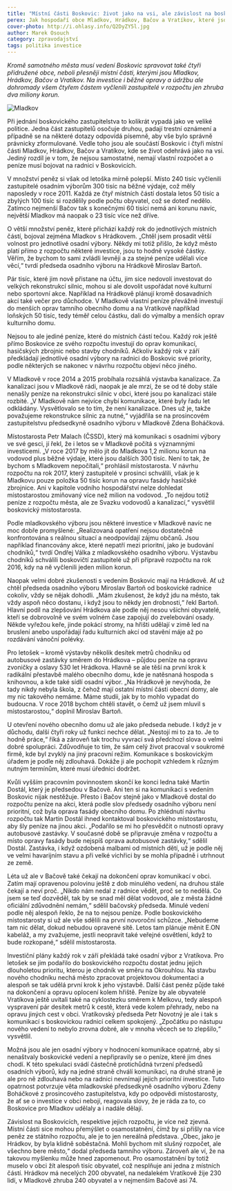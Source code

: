 ```yaml
---
title: "Místní části Boskovic: život jako na vsi, ale závislost na boskovickém vedení"
perex: Jak hospodaří obce Mladkov, Hrádkov, Bačov a Vratíkov, které jsou závislé na rozpočtu a zastupitelstvu Boskovic?
cover-photo: http://i.ohlasy.info/Q2DyZY5l.jpg
author: Marek Osouch
category: zpravodajství
tags: politika investice
---
```


*Kromě samotného města musí vedení Boskovic spravovat také čtyři přidružené obce, neboli přesněji místní části, kterými jsou Mladkov, Hrádkov, Bačov a Vratíkov. Na investice i běžné opravy a údržbu ale dohromady všem čtyřem částem vyčlenili zastupitelé v rozpočtu jen zhruba dva miliony korun.*

<img src="http://i.ohlasy.info/Q2DyZY5.jpg" alt="Mladkov" class="img-responsive img-popup" data-author="Lukáš Malý">

Při jednání boskovického zastupitelstva to kolikrát vypadá jako ve veliké politice. Jedna část zastupitelů osočuje druhou, padají trestní oznámení a případně se na některé dotazy odpovídá písemně, aby vše bylo správně právnicky zformulované. Vedle toho jsou ale součástí Boskovic i čtyři místní části Mladkov, Hrádkov, Bačov a Vratíkov, kde se život odehrává jako na vsi. Jediný rozdíl je v tom, že nejsou samostatné, nemají vlastní rozpočet a o peníze musí bojovat na radnici v Boskovicích.

V množství peněz si však od letoška mírně polepší. Místo 240 tisíc vyčlenili zastupitelé osadním výborům 300 tisíc na běžné výdaje, což měly naposledy v roce 2011. Každá ze čtyř místních částí dostala letos 50 tisíc a zbylých 100 tisíc si rozdělily podle počtu obyvatel, což se doteď nedělo. Zatímco nejmenší Bačov tak s konečnými 60 tisíci nemá ani korunu navíc, největší Mladkov má naopak o 23 tisíc více než dříve.

O větší množství peněz, které přichází každý rok do jednotlivých místních částí, bojoval zejména Mladkov s Hrádkovem. „Chtěl jsem prosadit větší volnost pro jednotlivé osadní výbory. Někdy mi totiž přišlo, že když město platí přímo z rozpočtu některé investice, jsou to hodně vysoké částky. Věřím, že bychom to sami zvládli levněji a za stejné peníze udělali více věcí,“ tvrdí předseda osadního výboru na Hrádkově Miroslav Bartoň.

Pár tisíc, které jim nově přistane na účtu, jim sice nedovolí investovat do velkých rekonstrukcí silnic, mohou si ale dovolit uspořádat nové kulturní nebo sportovní akce. Například na Hrádkově plánují kromě dosavadních akcí také večer pro důchodce. V Mladkově vlastní peníze převážně investují do menších oprav tamního obecního domu a na Vratíkově například loňských 50 tisíc, tedy téměř celou částku, dali do výmalby a menších oprav kulturního domu.

Nejsou to ale jediné peníze, které do místních částí tečou. Každý rok ještě přímo Boskovice ze svého rozpočtu investují do oprav komunikací, hasičských zbrojnic nebo stavby chodníků. Ačkoliv každý rok v září předkládají jednotlivé osadní výbory na radnici do Boskovic své priority, podle některých se nakonec v návrhu rozpočtu objeví něco jiného.

V Mladkově v roce 2014 a 2015 probíhala rozsáhlá výstavba kanalizace. Za kanalizaci jsou v Mladkově rádi, naopak je ale mrzí, že se od té doby stále nenašly peníze na rekonstrukci silnic v obci, které jsou po kanalizaci stále rozbité. „V Mladkově nám nejvíce chybí komunikace, které byly řadu let odkládány. Vysvětlovalo se to tím, že není kanalizace. Dnes už je, takže považujeme rekonstrukce silnic za nutné,“ vyjádřila se na prosincovém zastupitelstvu předsedkyně osadního výboru v Mladkově Zdena Boháčková.

Místostarosta Petr Malach (ČSSD), který má komunikaci s osadními výbory ve své gesci, jí řekl, že i letos se v Mladkově počítá s významnými investicemi. „V roce 2017 by mělo jít do Mladkova 1,2 milionu korun na vodovod plus běžné výdaje, které jsou dalších 300 tisíc. Není to tak, že bychom s Mladkovem nepočítali,“ prohlásil místostarosta. V návrhu rozpočtu na rok 2017, který zastupitelé v prosinci schválili, však je k Mladkovu pouze položka 50 tisíc korun na opravu fasády hasičské zbrojnice. Ani v kapitole vodního hospodářství nelze dohledat místostarostou zmiňovaný více než milion na vodovod. „To nejdou totiž peníze z rozpočtu města, ale ze Svazku vodovodů a kanalizací,“ vysvětlil boskovický místostarosta.

Podle mladkovského výboru jsou některé investice v Mladkově navíc ne moc dobře promyšlené: „Realizovaná opatření nejsou dostatečně konfrontována s reálnou situací a neodpovídají zájmu občanů. Jsou například financovány akce, které nepatří mezi prioritní, jako je budování chodníků,“ tvrdí Ondřej Válka z mladkovského osadního výboru. Výstavbu chodníků schválili boskovičtí zastupitelé už při přípravě rozpočtu na rok 2016, kdy na ně vyčlenili jeden milion korun.

Naopak velmi dobré zkušenosti s vedením Boskovic mají na Hrádkově. Ať už chtěl předseda osadního výboru Miroslav Bartoň od boskovické radnice cokoliv, vždy se nějak dohodli. „Mám zkušenost, že když jdu na město, tak vždy aspoň něco dostanu, i když jsou to někdy jen drobnosti,“ řekl Bartoň. Hlavní podíl na zlepšování Hrádkova ale podle něj nesou všichni obyvatelé, kteří se dobrovolně ve svém volném čase zapojují do zvelebování osady. Někde vyřežou keře, jinde pokácí stromy, na hřišti udělají v zimě led na bruslení anebo uspořádají řadu kulturních akcí od stavění máje až po rozdávání vánoční polévky.

Pro letošek – kromě výstavby několik desítek metrů chodníku od autobusové zastávky směrem do Hrádkova – půjdou peníze na opravu zvoničky a oslavy 530 let Hrádkova. Hlavně se ale těší na první krok k radikální přestavbě malého obecního domu, kde je natěsnaná hospoda s knihovnou, a kde také sídlí osadní výbor. „Na Hrádkově je nevýhoda, že tady nikdy nebyla škola, z čehož mají ostatní místní části obecní domy, ale my nic takového nemáme. Máme studii, jak by to mohlo vypadat do budoucna. V roce 2018 bychom chtěli stavět, o čemž už jsem mluvil s místostarostou,“ doplnil Miroslav Bartoň.

U otevření nového obecního domu už ale jako předseda nebude. I když je v důchodu, další čtyři roky už funkci nechce dělat. „Nestojí mi to za to. Je to hodně práce,“ říká a zároveň tak trochu vyvrací svá předchozí slova o velmi dobré spolupráci. Zdůvodňuje to tím, že sám celý život pracoval v soukromé firmě, kde byl zvyklý na jiný pracovní režim. Komunikace s boskovickým úřadem je podle něj zdlouhavá. Dokáže ji ale pochopit vzhledem k různým nutným termínům, které musí úředníci dodržet.

Kvůli vyšším pracovním povinnostem skončí ke konci ledna také Martin Dostál, který je předsedou v Bačově. Ani ten si na komunikaci s vedením Boskovic nijak nestěžuje. Přesto i Bačov stejně jako v Mladkově dostal do rozpočtu peníze na akci, která podle slov předsedy osadního výboru není prioritní, což byla oprava fasády obecního domu. Po zhlédnutí návrhu rozpočtu tak Martin Dostál ihned kontaktoval boskovického místostarostu, aby šly peníze na jinou akci. „Podařilo se mi ho přesvědčit o nutnosti opravy autobusové zastávky. V současné době se připravuje změna v rozpočtu a místo opravy fasády bude nejspíš oprava autobusové zastávky,“ sdělil Dostál. Zastávka, i když ozdobená malbami od místních dětí, už je podle něj ve velmi havarijním stavu a při velké vichřici by se mohla případně i utrhnout ze země.

Léta už ale v Bačově také čekají na dokončení oprav komunikací v obci. Zatím mají opravenou polovinu ještě z dob minulého vedení, na druhou stále čekají a neví proč. „Nikdo nám nedal z radnice vědět, proč se to nedělá. Co jsem se teď dozvěděl, tak by se snad měl dělat vodovod, ale z města žádné oficiální zdůvodnění nemám,“ sdělil bačovský předseda. Minulé vedení podle něj alespoň řeklo, že na to nejsou peníze. Podle boskovického místostarosty si už ale vše sdělili na první novoroční schůzce. „Nebudeme tam nic dělat, dokud nebudou opravené sítě. Letos tam plánuje měnit E.ON kabeláž, a my zvažujeme, jestli neopravit také veřejné osvětlení, když to bude rozkopané,“ sdělil místostarosta.

Investiční plány každý rok v září překládá také osadní výbor z Vratíkova. Pro letošek se jim podařilo do boskovického rozpočtu dostat jednu jejich dlouholetou prioritu, kterou je chodník ve směru na Okrouhlou. Na stavbu nového chodníku nechá město zpracovat projektovou dokumentaci a alespoň se tak udělá první krok k jeho výstavbě. Další část peněz půjde také na dokončení a opravu oplocení kolem hřiště. Peníze by ale obyvatelé Vratíkova ještě uvítali také na cyklostezku směrem k Melkovu, tedy alespoň vyspravení pár desítek metrů k cestě, která vede kolem přehrady, nebo na opravu jiných cest v obci. Vratíkovský předseda Petr Novotný je ale i tak s komunikací s boskovickou radnicí celkem spokojený. „Zpočátku po nástupu nového vedení to nebylo zrovna dobré, ale v mnoha věcech se to zlepšilo,“ vysvětlil.

Možná jsou ale jen osadní výbory v hodnocení komunikace opatrné, aby si nenaštvaly boskovické vedení a nepřipravily se o peníze, které jim dnes chodí. K této spekulaci svádí částečně protichůdná tvrzení předsedů osadních výborů, kdy na jedné straně chválí komunikaci, na druhé straně je ale pro ně zdlouhavá nebo na radnici nevnímají jejich prioritní investice. Tuto opatrnost potvrzuje věta mladkovské předsedkyně osadního výboru Zdeny Boháčkové z prosincového zastupitelstva, kdy po odpovědi místostarosty, že ať se o investice v obci nebojí, reagovala slovy, že je ráda za to, co Boskovice pro Mladkov udělaly a i nadále dělají.

Závislost na Boskovicích, respektive jejich rozpočtu, je více než zjevná. Místní části sice mohou přemýšlet o osamostatnění, čímž by si přišly na více peněz ze státního rozpočtu, ale je to jen nereálná představa. „Obec, jako je Hrádkov, by byla klidně soběstačná. Mohli bychom mít slušný rozpočet, ale všechno bere město,“ dodal předseda tamního výboru. Zároveň ale ví, že na takovou myšlenku může hned zapomenout. Pro osamostatnění by totiž muselo v obci žít alespoň tisíc obyvatel, což nesplňuje ani jedna z místních částí. Hrádkov má necelých 200 obyvatel, na nedalekém Vratíkově žije 230 lidí, v Mladkově  zhruba 240 obyvatel a v nejmenším Bačově asi 74. 
